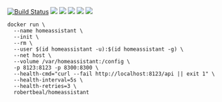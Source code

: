 [![Build Status](https://travis-ci.org/robertbeal/docker-homeassistant.svg?branch=master)](https://travis-ci.org/robertbeal/homeassistant)
[![](https://images.microbadger.com/badges/image/robertbeal/homeassistant.svg)](https://microbadger.com/images/robertbeal/homeassistant "Get your own image badge on microbadger.com")
[![](https://images.microbadger.com/badges/version/robertbeal/homeassistant.svg)](https://microbadger.com/images/robertbeal/homeassistant "Get your own version badge on microbadger.com")
[![](https://img.shields.io/docker/pulls/robertbeal/homeassistant.svg)](https://hub.docker.com/r/robertbeal/homeassistant/)
[![](https://img.shields.io/docker/stars/robertbeal/homeassistant.svg)](https://hub.docker.com/r/robertbeal/homeassistant/)
[![](https://img.shields.io/docker/automated/robertbeal/homeassistant.svg)](https://hub.docker.com/r/robertbeal/homeassistant/)
```
docker run \
  --name homeassistant \
  --init \
  --rm \
  --user $(id homeassistant -u):$(id homeassistant -g) \
  --net host \
  --volume /var/homeassistant:/config \
  -p 8123:8123 -p 8300:8300 \
  --health-cmd="curl --fail http://localhost:8123/api || exit 1" \
  --health-interval=5s \
  --health-retries=3 \
  robertbeal/homeassistant
```

